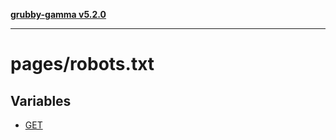 [**grubby-gamma v5.2.0**](../../README.md)

***

# pages/robots.txt

## Variables

- [GET](variables/GET.md)
